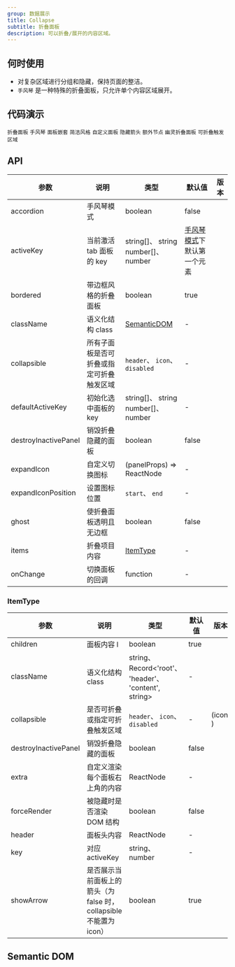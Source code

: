 ```yaml
---
group: 数据展示
title: Collapse
subtitle: 折叠面板
description: 可以折叠/展开的内容区域。
---
```


## 何时使用

- 对复杂区域进行分组和隐藏，保持页面的整洁。
- `手风琴` 是一种特殊的折叠面板，只允许单个内容区域展开。

## 代码演示

<!-- prettier-ignore -->
<code src="./demo/basic.tsx">折叠面板</code>
<code src="./demo/accordion.tsx">手风琴</code>
<code src="./demo/mix.tsx">面板嵌套</code>
<code src="./demo/borderless.tsx">简洁风格</code>
<code src="./demo/custom.tsx">自定义面板</code>
<code src="./demo/noarrow.tsx">隐藏箭头</code>
<code src="./demo/extra.tsx">额外节点</code>
<code src="./demo/ghost.tsx">幽灵折叠面板</code>
<code src="./demo/collapsible.tsx">可折叠触发区域</code>

## API

| 参数 | 说明 | 类型 | 默认值 | 版本 |
| --- | --- | --- | --- | --- |
| accordion | 手风琴模式 | boolean | false |  |
| activeKey | 当前激活 tab 面板的 key | string\[]、 string <br/> number\[]、 number | [手风琴模式](#collapse-demo-accordion)下默认第一个元素 |  |
| bordered | 带边框风格的折叠面板 | boolean | true |  |
| className | 语义化结构 class | [SemanticDOM](#semantic-dom) | - |  |
| collapsible | 所有子面板是否可折叠或指定可折叠触发区域 | `header`、 `icon`、 `disabled` | - |  |
| defaultActiveKey | 初始化选中面板的 key | string\[]、 string<br/> number\[]、 number | - |  |
| destroyInactivePanel | 销毁折叠隐藏的面板 | boolean | false |  |
| expandIcon | 自定义切换图标 | (panelProps) => ReactNode | - |  |
| expandIconPosition | 设置图标位置 | `start`、 `end` | - |  |
| ghost | 使折叠面板透明且无边框 | boolean | false |  |
| items | 折叠项目内容 | [ItemType](#itemtype) | - |  |
| onChange | 切换面板的回调 | function | - |  |

### ItemType

| 参数 | 说明 | 类型 | 默认值 | 版本 |
| --- | --- | --- | --- | --- |
| children | 面板内容 l | boolean | true |  |
| className | 语义化结构 class | string、 Record&lt;'root'、 'header'、 'content', string> | - |  |
| collapsible | 是否可折叠或指定可折叠触发区域 | `header`、 `icon`、 `disabled` | - | (icon: ) |
| destroyInactivePanel | 销毁折叠隐藏的面板 | boolean | false |  |
| extra | 自定义渲染每个面板右上角的内容 | ReactNode | - |  |
| forceRender | 被隐藏时是否渲染 DOM 结构 | boolean | false |  |
| header | 面板头内容 | ReactNode | - |  |
| key | 对应 activeKey | string、 number | - |  |
| showArrow | 是否展示当前面板上的箭头（为 false 时，collapsible 不能置为 icon） | boolean | true |  |

## Semantic DOM

<code src="./demo/_semantic.tsx" simplify></code>

